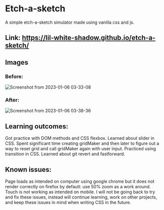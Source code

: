 # Etch-a-sketch

A simple etch-a-sketch simulator made using vanilla css and js.

## Link: https://lil-white-shadow.github.io/etch-a-sketch/

## Images

### Before:
![Screenshot from 2023-01-06 03-33-08](https://user-images.githubusercontent.com/96262157/210974315-f311dad8-a0ad-4e6d-b398-6985450506f1.png)

### After:
![Screenshot from 2023-01-06 03-38-36](https://user-images.githubusercontent.com/96262157/210974327-8274a491-ca82-4c8a-93be-7299e1010f23.png)



## Learning outcomes:
Got practice with DOM methods and CSS flexbox.
Learned about slider in CSS.
Spent significant time creating gridMaker and then later to figure out a way to reset grid and call gridMaker again with user input.
Practiced using transition in CSS. 
Learned about git revert and fastforward.

## Known issues: 
Page loads as intended on computer using google chrome but it does not render correctly on firefox by default: use 50% zoom as a work around.
Touch is not working as intended on mobile.
I will not be going back to try and fix these issues, instead will continue learning, work on other projects, and keep these issues in mind when writing CSS in the future.
